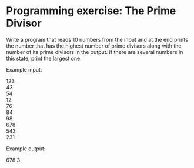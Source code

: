 # Programming exercise: The Prime Divisor

Write a program that reads 10 numbers from the input and at the end prints the number that has the highest number of prime divisors along with the number of its prime divisors in the output. 
If there are several numbers in this state, print the largest one.

 

Example input:

123  
43  
54  
12  
76  
84  
98  
678  
543  
231

Example output:

678 3
